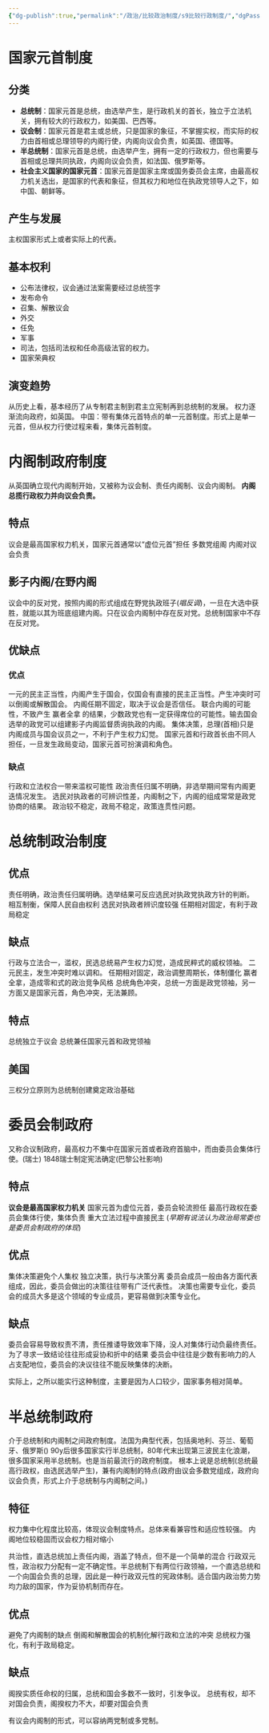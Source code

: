 ```yaml
---
{"dg-publish":true,"permalink":"/政治/比较政治制度/s9比较行政制度/","dgPassFrontmatter":true}
---
```


# 国家元首制度
## 分类
- **总统制**：国家元首是总统，由选举产生，是行政机关的首长，独立于立法机关，拥有较大的行政权力，如美国、巴西等。
- **议会制**：国家元首是君主或总统，只是国家的象征，不掌握实权，而实际的权力由首相或总理领导的内阁行使，内阁向议会负责，如英国、德国等。
- **半总统制**：国家元首是总统，由选举产生，拥有一定的行政权力，但也需要与首相或总理共同执政，内阁向议会负责，如法国、俄罗斯等。
- **社会主义国家的国家元首**：国家元首是国家主席或国务委员会主席，由最高权力机关选出，是国家的代表和象征，但其权力和地位在执政党领导人之下，如中国、朝鲜等。
## 产生与发展
主权国家形式上或者实际上的代表。
## 基本权利
- 公布法律权，议会通过法案需要经过总统签字
- 发布命令
- 召集、解散议会
- 外交
- 任免
- 军事
- 司法，包括司法权和任命高级法官的权力。
- 国家荣典权
## 演变趋势
从历史上看，基本经历了从专制君主制到君主立宪制再到总统制的发展。
权力逐渐流向政府，如英国。
中国：带有集体元首特点的单一元首制度。形式上是单一元首，但从权力行使过程来看，集体元首制度。
# 内阁制政府制度
从英国确立现代内阁制开始，又被称为议会制、责任内阁制、议会内阁制。
**内阁总揽行政权力并向议会负责。**
## 特点
议会是最高国家权力机关，国家元首通常以“虚位元首”担任
多数党组阁
内阁对议会负责
## 影子内阁/在野内阁
议会中的反对党，按照内阁的形式组成在野党执政班子(*唱反调*)，一旦在大选中获胜，就能以其为班底组建内阁。只在议会内阁制中存在反对党。总统制国家中不存在反对党。
## 优缺点
### 优点
一元的民主正当性，内阁产生于国会，仅国会有直接的民主正当性。产生冲突时可以倒阁或解散国会。
内阁任期不固定，取决于议会是否信任。
联合内阁的可能性，不致产生 赢者全拿 的结果，少数政党也有一定获得席位的可能性。输去国会选举的政党可以组建影子内阁监督质询执政的内阁。
集体决策，总理(首相)只是内阁成员与国会议员之一，不利于产生权力幻觉。
国家元首和行政首长由不同人担任，一旦发生政局变动，国家元首可扮演调和角色。
### 缺点
行政和立法权合一带来滥权可能性
政治责任归属不明确，非选举期间常有内阁更迭情况发生。
选民对执政者的可辨识性差，内阁制之下，内阁的组成常常是政党协商的结果。
政治较不稳定，政局不稳定，政策连贯性问题。

# 总统制政治制度
## 优点
责任明确，政治责任归属明确。选举结果可反应选民对执政党执政方针的判断。
相互制衡，保障人民自由权利
选民对执政者辨识度较强
任期相对固定，有利于政局稳定
## 缺点
行政与立法合一，滥权，民选总统易产生权力幻觉，造成民粹式的威权领袖。
二元民主，发生冲突时难以调和。
任期相对固定，政治调整周期长，体制僵化
赢者全拿，造成零和式的政治竞争风格
总统角色冲突，总统一方面是政党领袖，另一方面又是国家元首，角色冲突，无法兼顾。
## 特点
总统独立于议会
总统兼任国家元首和政党领袖

## 美国
三权分立原则为总统制创建奠定政治基础


# 委员会制政府
又称合议制政府，最高权力不集中在国家元首或者政府首脑中，而由委员会集体行使。(瑞士)
1848瑞士制定宪法确定(巴黎公社影响)
## 特点
**议会是最高国家权力机关**
国家元首为虚位元首，委员会轮流担任
最高行政权在委员会集体行使，集体负责
重大立法过程中直接民主
(*早期有说法认为政治局常委也是委员会制政府的体现*)
## 优点
集体决策避免个人集权
独立决策，执行与决策分离
委员会成员一般由各方面代表组成，因此，委员会做出的决策往往带有广泛代表性。
决策也需要专业化，委员会的成员大多是这个领域的专业成员，更容易做到决策专业化。
## 缺点
委员会容易导致权责不清，责任推诿导致效率下降，没人对集体行动负最终责任。
为了寻求一致结论往往形成妥协和折中的结果
委员会中往往是少数有影响力的人占支配地位，委员会的决议往往不能反映集体的决断。

实际上，之所以能实行这种制度，主要是因为人口较少，国家事务相对简单。

# 半总统制政府
介于总统制和内阁制之间政府制度。法国为典型代表，包括奥地利、芬兰、葡萄牙、俄罗斯()
90y后很多国家实行半总统制，80年代末出现第三波民主化浪潮，很多国家采用半总统制。也是当前最流行的政府制度。
根本上说是总统制(总统最高行政权，由选民选举产生)，兼有内阁制的特点(政府由议会多数党组成，政府向议会负责，形式上介于总统制与内阁制之间。)
## 特征
权力集中化程度比较高，体现议会制度特点。总体来看兼容性和适应性较强。
内阁地位较稳固而议会权力相对缩小

共治性，直选总统加上责任内阁，涵盖了特点，但不是一个简单的混合
行政双元性，政治权力分配有一定不确定性。半总统制下有两位行政领袖，一个直选总统和一个向国会负责的总理，因此是一种行政双元性的宪政体制。适合国内政治势力势均力敌的国家，作为妥协机制而存在。
## 优点
避免了内阁制的缺点
倒阁和解散国会的机制化解行政和立法的冲突
总统权力强化，有利于政局稳定。
## 缺点
阁揆实质任命权的归属，总统和国会多数不一致时，引发争议。
总统有权，却不对国会负责，阁揆权力不大，却要对国会负责

有议会内阁制的形式，可以容纳两党制或多党制。